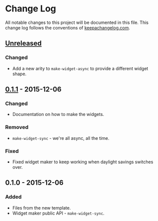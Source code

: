# Change Log
All notable changes to this project will be documented in this file. This change log follows the conventions of [keepachangelog.com](http://keepachangelog.com/).

## [Unreleased][unreleased]
### Changed
- Add a new arity to `make-widget-async` to provide a different widget shape.

## [0.1.1] - 2015-12-06
### Changed
- Documentation on how to make the widgets.

### Removed
- `make-widget-sync` - we're all async, all the time.

### Fixed
- Fixed widget maker to keep working when daylight savings switches over.

## 0.1.0 - 2015-12-06
### Added
- Files from the new template.
- Widget maker public API - `make-widget-sync`.

[unreleased]: https://github.com/your-name/st-utils/compare/0.1.1...HEAD
[0.1.1]: https://github.com/your-name/st-utils/compare/0.1.0...0.1.1

